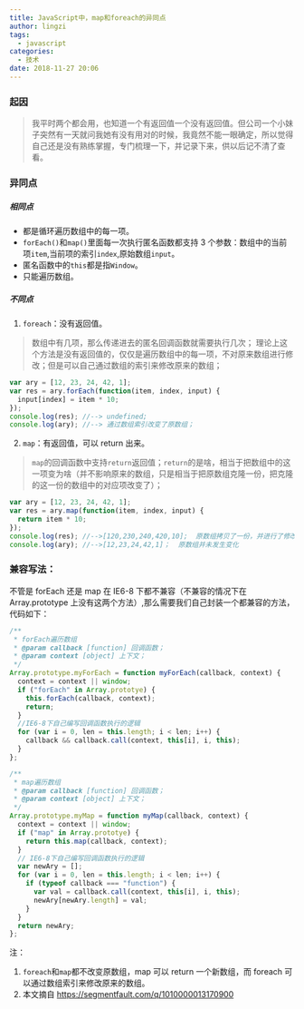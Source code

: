 ```yaml
---
title: JavaScript中，map和foreach的异同点
author: lingzi
tags:
  - javascript
categories:
  - 技术
date: 2018-11-27 20:06
---
```


### 起因

> 我平时两个都会用，也知道一个有返回值一个没有返回值。但公司一个小妹子突然有一天就问我她有没有用对的时候，我竟然不能一眼确定，所以觉得自己还是没有熟练掌握，专门梳理一下，并记录下来，供以后记不清了查看。

### 异同点

##### 相同点

- 都是循环遍历数组中的每一项。
- `forEach()`和`map()`里面每一次执行匿名函数都支持 3 个参数：数组中的当前项`item`,当前项的索引`index`,原始数组`input`。
- 匿名函数中的`this`都是指`Window`。
- 只能遍历数组。

##### 不同点

1. `foreach`：没有返回值。

> 数组中有几项，那么传递进去的匿名回调函数就需要执行几次；
> 理论上这个方法是没有返回值的，仅仅是遍历数组中的每一项，不对原来数组进行修改；但是可以自己通过数组的索引来修改原来的数组；

```javascript
var ary = [12, 23, 24, 42, 1];
var res = ary.forEach(function(item, index, input) {
  input[index] = item * 10;
});
console.log(res); //--> undefined;
console.log(ary); //--> 通过数组索引改变了原数组；
```

2. `map`：有返回值，可以 return 出来。

> `map`的回调函数中支持`return`返回值；`return`的是啥，相当于把数组中的这一项变为啥（并不影响原来的数组，只是相当于把原数组克隆一份，把克隆的这一份的数组中的对应项改变了）；

```javascript
var ary = [12, 23, 24, 42, 1];
var res = ary.map(function(item, index, input) {
  return item * 10;
});
console.log(res); //-->[120,230,240,420,10];  原数组拷贝了一份，并进行了修改
console.log(ary); //-->[12,23,24,42,1]；  原数组并未发生变化
```

### 兼容写法：

不管是 forEach 还是 map 在 IE6-8 下都不兼容（不兼容的情况下在 Array.prototype 上没有这两个方法）,那么需要我们自己封装一个都兼容的方法，代码如下：

```javascript
/**
 * forEach遍历数组
 * @param callback [function] 回调函数；
 * @param context [object] 上下文；
 */
Array.prototype.myForEach = function myForEach(callback, context) {
  context = context || window;
  if ("forEach" in Array.prototye) {
    this.forEach(callback, context);
    return;
  }
  //IE6-8下自己编写回调函数执行的逻辑
  for (var i = 0, len = this.length; i < len; i++) {
    callback && callback.call(context, this[i], i, this);
  }
};

/**
 * map遍历数组
 * @param callback [function] 回调函数；
 * @param context [object] 上下文；
 */
Array.prototype.myMap = function myMap(callback, context) {
  context = context || window;
  if ("map" in Array.prototye) {
    return this.map(callback, context);
  }
  // IE6-8下自己编写回调函数执行的逻辑
  var newAry = [];
  for (var i = 0, len = this.length; i < len; i++) {
    if (typeof callback === "function") {
      var val = callback.call(context, this[i], i, this);
      newAry[newAry.length] = val;
    }
  }
  return newAry;
};
```

注：
1. `foreach`和`map`都不改变原数组，map 可以 return 一个新数组，而 foreach 可以通过数组索引来修改原来的数组。
2. 本文摘自 https://segmentfault.com/q/1010000013170900
